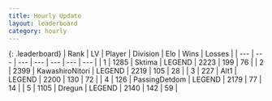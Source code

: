 ```yaml
---
title: Hourly Update
layout: leaderboard
category: hourly
---
```


{: .leaderboard}
| Rank | LV | Player | Division | Elo | Wins | Losses |
| --- | --- | --- | --- | --- | --- | --- |
| <span data-change="0">1</span> | 1285 | <span title="ID: 353063">Sktima</span> | LEGEND | <span data-change="0">2223</span> | <span data-change="0">199</span> | <span data-change="0">76</span> |
| <span data-change="0">2</span> | 2399 | <span title="ID: 164871">KawashiroNitori</span> | LEGEND | <span data-change="4">2219</span> | <span data-change="1">105</span> | <span data-change="0">28</span> |
| <span data-change="0">3</span> | 227 | <span title="ID: 443550">Alt1</span> | LEGEND | <span data-change="0">2200</span> | <span data-change="0">130</span> | <span data-change="0">72</span> |
| <span data-change="0">4</span> | 126 | <span title="ID: 454837">PassingDetdom</span> | LEGEND | <span data-change="0">2179</span> | <span data-change="0">77</span> | <span data-change="0">14</span> |
| <span data-change="0">5</span> | 1105 | <span title="ID: 337810">Dregun</span> | LEGEND | <span data-change="0">2140</span> | <span data-change="0">142</span> | <span data-change="0">59</span> |